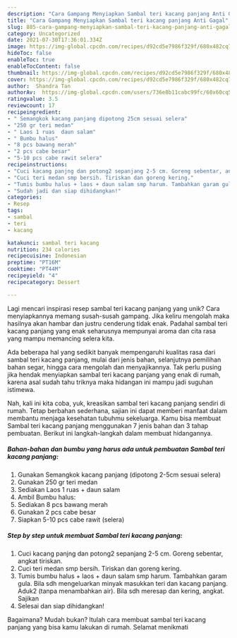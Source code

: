 ```yaml
---
description: "Cara Gampang Menyiapkan Sambal teri kacang panjang Anti Gagal"
title: "Cara Gampang Menyiapkan Sambal teri kacang panjang Anti Gagal"
slug: 885-cara-gampang-menyiapkan-sambal-teri-kacang-panjang-anti-gagal
category: Uncategorized
date: 2021-07-30T17:36:01.334Z
image: https://img-global.cpcdn.com/recipes/d92cd5e7986f329f/680x482cq70/sambal-teri-kacang-panjang-foto-resep-utama.jpg
hideToc: false
enableToc: true
enableTocContent: false
thumbnail: https://img-global.cpcdn.com/recipes/d92cd5e7986f329f/680x482cq70/sambal-teri-kacang-panjang-foto-resep-utama.jpg
cover: https://img-global.cpcdn.com/recipes/d92cd5e7986f329f/680x482cq70/sambal-teri-kacang-panjang-foto-resep-utama.jpg
author:  Shandra Tan
authorAv:  https://img-global.cpcdn.com/users/736e8b11cabc99fc/60x60cq50/avatar.jpg
ratingvalue: 3.5
reviewcount: 17
recipeingredient:
- " Semangkok kacang panjang dipotong 25cm sesuai selera"
- "250 gr teri medan"
- " Laos 1 ruas  daun salam"
- " Bumbu halus"
- "8 pcs bawang merah"
- "2 pcs cabe besar"
- "5-10 pcs cabe rawit selera"
recipeinstructions:
- "Cuci kacang panjng dan potong2 sepanjang 2-5 cm. Goreng sebentar, angkat tiriskan."
- "Cuci teri medan smp bersih. Tiriskan dan goreng kering."
- "Tumis bumbu halus + laos + daun salam smp harum. Tambahkan garam gula. Bila sdh mengeluarkan minyak masukkan teri dan kacang panjang. Aduk2 (tanpa menambahkan air). Bila sdh meresap dan kering, angkat. Sajikan"
- "Sudah jadi dan siap dihidangkan!"
categories:
- Resep
tags:
- sambal
- teri
- kacang

katakunci: sambal teri kacang 
nutrition: 234 calories
recipecuisine: Indonesian
preptime: "PT16M"
cooktime: "PT44M"
recipeyield: "4"
recipecategory: Dessert

---
```



Lagi mencari inspirasi resep sambal teri kacang panjang yang unik? Cara menyiapkannya memang susah-susah gampang. Jika keliru mengolah maka hasilnya akan hambar dan justru cenderung tidak enak. Padahal sambal teri kacang panjang yang enak seharusnya mempunyai aroma dan cita rasa yang mampu memancing selera kita.


Ada beberapa hal yang sedikit banyak mempengaruhi kualitas rasa dari sambal teri kacang panjang, mulai dari jenis bahan, selanjutnya pemilihan bahan segar, hingga cara mengolah dan menyajikannya. Tak perlu pusing jika hendak menyiapkan sambal teri kacang panjang yang enak di rumah, karena asal sudah tahu triknya maka hidangan ini mampu jadi suguhan istimewa.




Nah, kali ini kita coba, yuk, kreasikan sambal teri kacang panjang sendiri di rumah. Tetap berbahan sederhana, sajian ini dapat memberi manfaat dalam membantu menjaga kesehatan tubuhmu sekeluarga. Kamu bisa membuat Sambal teri kacang panjang menggunakan 7 jenis bahan dan 3 tahap pembuatan. Berikut ini langkah-langkah dalam membuat hidangannya.

<!--inarticleads1-->

##### Bahan-bahan dan bumbu yang harus ada untuk pembuatan Sambal teri kacang panjang:

1. Gunakan  Semangkok kacang panjang (dipotong 2-5cm sesuai selera)
1. Gunakan 250 gr teri medan
1. Sediakan  Laos 1 ruas + daun salam
1. Ambil  Bumbu halus:
1. Sediakan 8 pcs bawang merah
1. Gunakan 2 pcs cabe besar
1. Siapkan 5-10 pcs cabe rawit (selera)




<!--inarticleads2-->

##### Step by step untuk membuat Sambal teri kacang panjang:

1. Cuci kacang panjng dan potong2 sepanjang 2-5 cm. Goreng sebentar, angkat tiriskan.
1. Cuci teri medan smp bersih. Tiriskan dan goreng kering.
1. Tumis bumbu halus + laos + daun salam smp harum. Tambahkan garam gula. Bila sdh mengeluarkan minyak masukkan teri dan kacang panjang. Aduk2 (tanpa menambahkan air). Bila sdh meresap dan kering, angkat. Sajikan
1. Selesai dan siap dihidangkan!



Bagaimana? Mudah bukan? Itulah cara membuat sambal teri kacang panjang yang bisa kamu lakukan di rumah. Selamat menikmati
